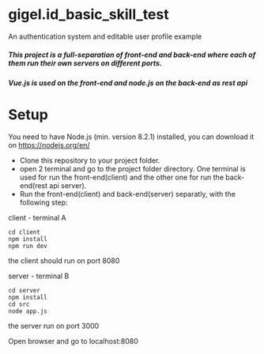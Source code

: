 # gigel.id_basic_skill_test
An authentication system and editable user profile example

##### This project is a full-separation of front-end and back-end where each of them run their own servers on different ports.
##### Vue.js is used on the front-end and node.js on the back-end as rest api

# Setup
You need to have Node.js (min. version 8.2.1) installed, you can download it on https://nodejs.org/en/ 

* Clone this repository to your project folder.
* open 2 terminal and go to the project folder directory. One terminal is used for run the front-end(client) and the other one for run the back-end(rest api server). 
* Run the front-end(client) and back-end(server) separatly, with the following step:

client - terminal A
```
cd client
npm install
npm run dev
```
the client should run on port 8080

server - terminal B
```
cd server
npm install
cd src
node app.js
```
the server run on port 3000

Open browser and go to localhost:8080
